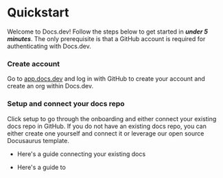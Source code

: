 # Quickstart

Welcome to Docs.dev! Follow the steps below to get started in ***under 5 minutes***. The only prerequisite is that a GitHub account is required for authenticating with Docs.dev.

### Create account

Go to [app.docs.dev](http://app.docs.dev) and log in with GitHub to create your account and create an org within Docs.dev.

### Setup and connect your docs repo

Click setup to go through the onboarding and either connect your existing docs repo in GitHub. If you do not have an existing docs repo, you can either create one yourself and connect it or leverage our open source Docusaurus template.

* Here's a guide connecting your existing docs

* Here's a guide to
